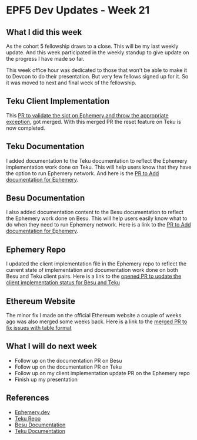 # EPF5 Dev Updates - Week 21

## What I did this week
As the cohort 5 fellowship draws to a close. This will be my last weekly update. And this week participated in the weekly standup to give update on the progress I have made so far. 

This week office hour was dedicated to those that won't be able to make it to Devcon to do their presentation. But very few fellows signed up for it. So it was moved to next and final week of the fellowship.


## Teku Client Implementation

This [PR to validate the slot on Ephemery and throw the appropriate exception](https://github.com/Consensys/teku/pull/8759), got merged. With this merged PR the reset feature on Teku is now completed.

## Teku Documentation
I added documentation to the Teku documentation to reflect the Ephemery implementation work done on Teku. This will help users know that they have the option to run Ephemery network. And here is the [PR to Add documentation for Ephemery](https://github.com/Consensys/doc.teku/pull/621).


## Besu Documentation
I also added documentation content to the Besu documentation to reflect the Ephemery work done on Besu. This will help users easily know what to do when they need to run Ephemery network. Here is a link to the [PR to Add documentation for Ephemery](https://github.com/hyperledger/besu-docs/pull/1727).

## Ephemery Repo
I updated the client implementation file in the Ephemery repo to reflect the current state of implementation and documentation work done on both Besu and Teku client pairs. Here is a link to the [opened PR to update the client implementation status for Besu and Teku](https://github.com/ephemery-testnet/ephemery-resources/pull/15)

## Ethereum Website
The minor fix I made on the official Ethereum website a couple of weeks ago was also merged some weeks back. Here is a link to the [merged PR to fix issues with table format](https://github.com/ethereum/ethereum-org-website/pull/13870)


## What I will do next week
- Follow up on the documentation PR on Besu
- Follow up on the documentation PR on Teku
- Follow up on my client implementation update PR on the Ephemery repo
- Finish up my presentation


## References
- [Ephemery.dev](ephemery.dev)
- [Teku Repo](https://github.com/Consensys/teku)
- [Besu Documentation](https://besu.hyperledger.org/)
- [Teku Documentation](https://docs.teku.consensys.io/)
